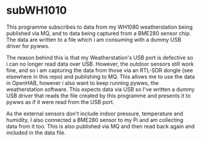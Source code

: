 # subWH1010

This programme subscribes to data from my WH1080 weatherstation being published via MQ, and
to data being captured from a BME280 sensor chip. The data are written to a file which i am consuming with a dummy USB driver for pywws.

The reason behind this is that my Weatherstation's USB port is defective so i can no longer read data over USB. However, the outdoor sensors still work fine, and so i am capturing the data from those via an RTL-SDR dongle (see elsewhere in this repo) and publishing to MQ. This allows me to use the data in OpenHAB, however i also want to keep
running pywws, the weatherstation software. This expects data via USB so I've written a dummy USB driver that reads the file created by this programme and presents it to pywws as if it were read from the USB port. 

As the external sensors don't include indoor pressure, temperature and humidity, I also connected a BME280 sensor to my Pi and am collecting data from it too. This is also published via MQ and then read back again and included in the data file.
